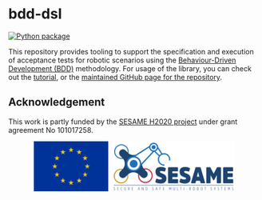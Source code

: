 # bdd-dsl
<a href="https://github.com/minhnh/bdd-dsl/actions/workflows/python-package.yml"><img src="https://github.com/minhnh/bdd-dsl/actions/workflows/python-package.yml/badge.svg" alt="Python package" /></a>

This repository provides tooling to support the specification and execution of acceptance tests for
robotic scenarios using the [Behaviour-Driven Development (BDD)](https://dannorth.net/introducing-bdd/)
methodology. For usage of the library, you can check out the [tutorial](bdd-tutorial.md), or the
[maintained GitHub page for the repository](https://hbrs-sesame.github.io/bdd-dsl/).

## Acknowledgement

This work is partly funded by the [SESAME H2020 project](https://www.sesame-project.org/)
under grant agreement No 101017258.

<p style="text-align:center;">
    <img src="assets/img/eu.jpg" alt="EU logo" height="100" style="padding-right:5px;" />
    <img src="assets/img/sesame_logo_tagline.svg" alt="SESAME logo" height="100" />
</p>